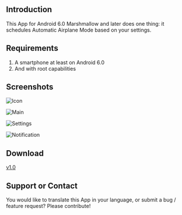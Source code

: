 ## Introduction

This App for Android 6.0 Marshmallow and later does one thing: it schedules Automatic Airplane Mode based on your settings.

## Requirements

1. A smartphone at least on Android 6.0
2. And with root capabilities

## Screenshots
![Icon](screenshots/en/icon.png)

![Main](screenshots/en/main.png)

![Settings](screenshots/en/settings.png)

![Notification](screenshots/en/notification.png)

## Download

[v1.0](release/AutoAirplaneMode-1.0.apk)

## Support or Contact

You would like to translate this App in your language, or submit a bug / feature request? Please contribute!
